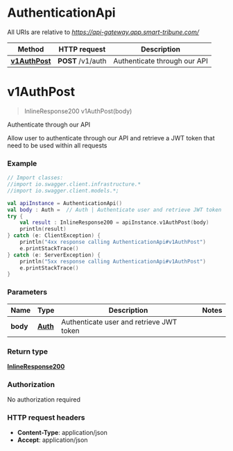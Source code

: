 # AuthenticationApi

All URIs are relative to *https://api-gateway.app.smart-tribune.com/*

Method | HTTP request | Description
------------- | ------------- | -------------
[**v1AuthPost**](AuthenticationApi.md#v1AuthPost) | **POST** /v1/auth | Authenticate through our API

<a name="v1AuthPost"></a>
# **v1AuthPost**
> InlineResponse200 v1AuthPost(body)

Authenticate through our API

Allow user to authenticate through our API and retrieve a JWT token that need to be used within all requests

### Example
```kotlin
// Import classes:
//import io.swagger.client.infrastructure.*
//import io.swagger.client.models.*;

val apiInstance = AuthenticationApi()
val body : Auth =  // Auth | Authenticate user and retrieve JWT token
try {
    val result : InlineResponse200 = apiInstance.v1AuthPost(body)
    println(result)
} catch (e: ClientException) {
    println("4xx response calling AuthenticationApi#v1AuthPost")
    e.printStackTrace()
} catch (e: ServerException) {
    println("5xx response calling AuthenticationApi#v1AuthPost")
    e.printStackTrace()
}
```

### Parameters

Name | Type | Description  | Notes
------------- | ------------- | ------------- | -------------
 **body** | [**Auth**](Auth.md)| Authenticate user and retrieve JWT token |

### Return type

[**InlineResponse200**](InlineResponse200.md)

### Authorization

No authorization required

### HTTP request headers

 - **Content-Type**: application/json
 - **Accept**: application/json

